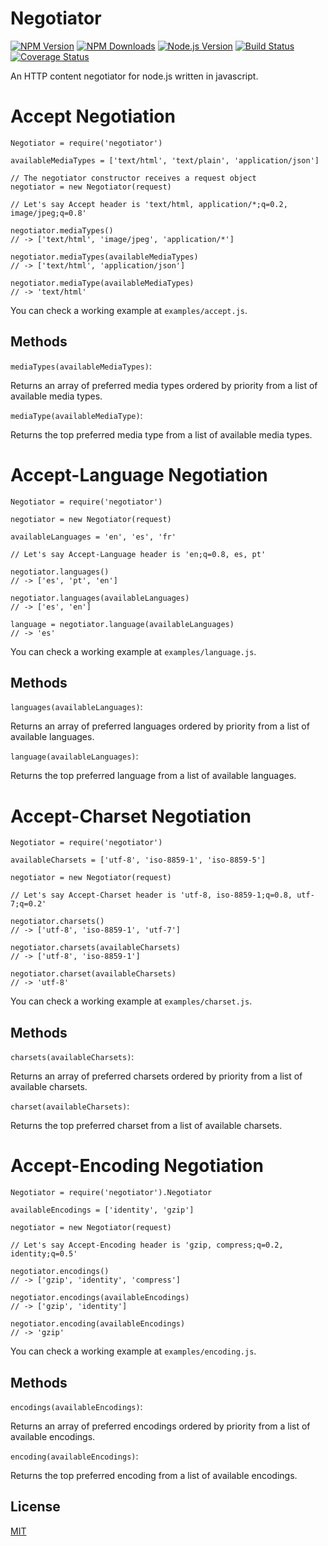 # Negotiator

[![NPM Version](https://img.shields.io/npm/v/negotiator.svg?style=flat)](https://www.npmjs.org/package/negotiator)
[![NPM Downloads](https://img.shields.io/npm/dm/negotiator.svg?style=flat)](https://www.npmjs.org/package/negotiator)
[![Node.js Version](https://img.shields.io/badge/node.js->=_0.6-brightgreen.svg?style=flat)](http://nodejs.org/download/)
[![Build Status](http://img.shields.io/travis/jshttp/negotiator.svg?style=flat)](https://travis-ci.org/jshttp/negotiator)
[![Coverage Status](https://img.shields.io/coveralls/jshttp/negotiator.svg?style=flat)](https://coveralls.io/r/jshttp/negotiator)

An HTTP content negotiator for node.js written in javascript.

# Accept Negotiation

    Negotiator = require('negotiator')

    availableMediaTypes = ['text/html', 'text/plain', 'application/json']

    // The negotiator constructor receives a request object
    negotiator = new Negotiator(request)

    // Let's say Accept header is 'text/html, application/*;q=0.2, image/jpeg;q=0.8'

    negotiator.mediaTypes()
    // -> ['text/html', 'image/jpeg', 'application/*']

    negotiator.mediaTypes(availableMediaTypes)
    // -> ['text/html', 'application/json']

    negotiator.mediaType(availableMediaTypes)
    // -> 'text/html'

You can check a working example at `examples/accept.js`.

## Methods

`mediaTypes(availableMediaTypes)`:

Returns an array of preferred media types ordered by priority from a list of available media types.

`mediaType(availableMediaType)`:

Returns the top preferred media type from a list of available media types.

# Accept-Language Negotiation

    Negotiator = require('negotiator')

    negotiator = new Negotiator(request)

    availableLanguages = 'en', 'es', 'fr'

    // Let's say Accept-Language header is 'en;q=0.8, es, pt'

    negotiator.languages()
    // -> ['es', 'pt', 'en']

    negotiator.languages(availableLanguages)
    // -> ['es', 'en']

    language = negotiator.language(availableLanguages)
    // -> 'es'

You can check a working example at `examples/language.js`.

## Methods

`languages(availableLanguages)`:

Returns an array of preferred languages ordered by priority from a list of available languages.

`language(availableLanguages)`:

Returns the top preferred language from a list of available languages.

# Accept-Charset Negotiation

    Negotiator = require('negotiator')

    availableCharsets = ['utf-8', 'iso-8859-1', 'iso-8859-5']

    negotiator = new Negotiator(request)

    // Let's say Accept-Charset header is 'utf-8, iso-8859-1;q=0.8, utf-7;q=0.2'

    negotiator.charsets()
    // -> ['utf-8', 'iso-8859-1', 'utf-7']

    negotiator.charsets(availableCharsets)
    // -> ['utf-8', 'iso-8859-1']

    negotiator.charset(availableCharsets)
    // -> 'utf-8'

You can check a working example at `examples/charset.js`.

## Methods

`charsets(availableCharsets)`:

Returns an array of preferred charsets ordered by priority from a list of available charsets.

`charset(availableCharsets)`:

Returns the top preferred charset from a list of available charsets.

# Accept-Encoding Negotiation

    Negotiator = require('negotiator').Negotiator

    availableEncodings = ['identity', 'gzip']

    negotiator = new Negotiator(request)

    // Let's say Accept-Encoding header is 'gzip, compress;q=0.2, identity;q=0.5'

    negotiator.encodings()
    // -> ['gzip', 'identity', 'compress']

    negotiator.encodings(availableEncodings)
    // -> ['gzip', 'identity']

    negotiator.encoding(availableEncodings)
    // -> 'gzip'

You can check a working example at `examples/encoding.js`.

## Methods

`encodings(availableEncodings)`:

Returns an array of preferred encodings ordered by priority from a list of available encodings.

`encoding(availableEncodings)`:

Returns the top preferred encoding from a list of available encodings.

## License

[MIT](LICENSE)
